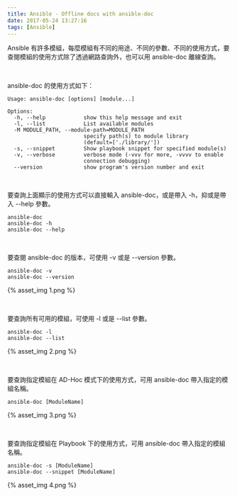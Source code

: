 ```yaml
---
title: Ansible - Offline docs with ansible-doc
date: 2017-05-24 13:27:16
tags: [Ansible]
---
```


Ansible 有許多模組，每麼模組有不同的用途、不同的參數、不同的使用方式，要查閱模組的使用方式除了透過網路查詢外，也可以用 ansible-doc 離線查詢。  

<!-- More -->

<br/>


ansible-doc 的使用方式如下：  

    Usage: ansible-doc [options] [module...]
    
    Options:  
      -h, --help            show this help message and exit
      -l, --list            List available modules
      -M MODULE_PATH, --module-path=MODULE_PATH
                            specify path(s) to module library
                            (default=['./library/'])
      -s, --snippet         Show playbook snippet for specified module(s)
      -v, --verbose         verbose mode (-vvv for more, -vvvv to enable
                            connection debugging)
      --version             show program's version number and exit

<br/>
	  

要查詢上面顯示的使用方式可以直接輸入 ansible-doc，或是帶入 -h，抑或是帶入 --help 參數。  

    ansible-doc
	ansible-doc -h
    ansible-doc --help
	
<br/>	
	

要查閱 ansible-doc 的版本，可使用 -v 或是 --version 參數。  
	
    ansible-doc -v
	ansible-doc --version

{% asset_img 1.png %}

<br/>


要查詢所有可用的模組，可使用 -l 或是 --list 參數。  

    ansible-doc -l
	ansible-doc --list

{% asset_img 2.png %}

<br/>


要查詢指定模組在 AD-Hoc 模式下的使用方式，可用 ansible-doc 帶入指定的模組名稱。  

    ansible-doc [ModuleName]

{% asset_img 3.png %}

<br/>


要查詢指定模組在 Playbook 下的使用方式，可用 ansible-doc 帶入指定的模組名稱。  

    ansible-doc -s [ModuleName]
	ansible-doc --snippet [ModuleName]
	
{% asset_img 4.png %}

<br/>